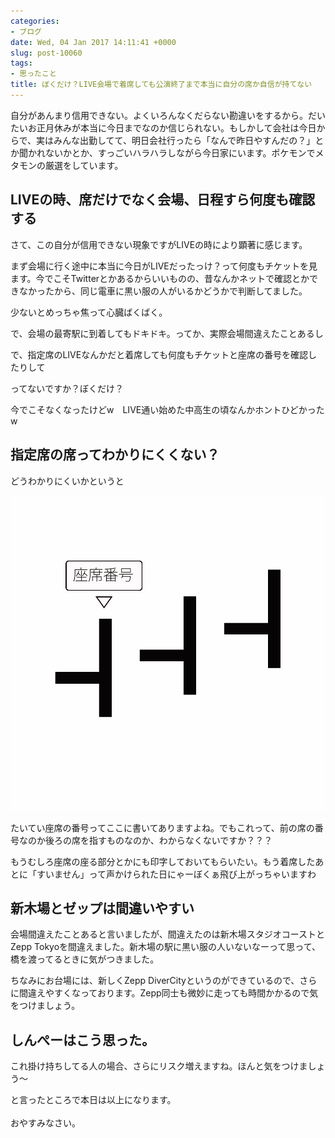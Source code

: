 ```yaml
---
categories:
- ブログ
date: Wed, 04 Jan 2017 14:11:41 +0000
slug: post-10060
tags:
- 思ったこと
title: ぼくだけ？LIVE会場で着席しても公演終了まで本当に自分の席か自信が持てない
---
```


自分があんまり信用できない。よくいろんなくだらない勘違いをするから。だいたいお正月休みが本当に今日までなのか信じられない。もしかして会社は今日からで、実はみんな出勤してて、明日会社行ったら「なんで昨日やすんだの？」とか聞かれないかとか、すっごいハラハラしながら今日家にいます。ポケモンでメタモンの厳選をしています。

<h2>LIVEの時、席だけでなく会場、日程すら何度も確認する</h2>

さて、この自分が信用できない現象ですがLIVEの時により顕著に感じます。

まず会場に行く途中に本当に今日がLIVEだったっけ？って何度もチケットを見ます。今でこそTwitterとかあるからいいものの、昔なんかネットで確認とかできなかったから、同じ電車に黒い服の人がいるかどうかで判断してました。

少ないとめっちゃ焦って心臓ばくばく。

で、会場の最寄駅に到着してもドキドキ。ってか、実際会場間違えたことあるし

で、指定席のLIVEなんかだと着席しても何度もチケットと座席の番号を確認したりして

ってないですか？ぼくだけ？

今でこそなくなったけどw　LIVE通い始めた中高生の頃なんかホントひどかったw<!--more--><h2>指定席の席ってわかりにくくない？</h2>

どうわかりにくいかというと

![](images/Izaseki_20170104.png)

たいてい座席の番号ってここに書いてありますよね。でもこれって、前の席の番号なのか後ろの席を指すものなのか、わからなくないですか？？？

もうむしろ座席の座る部分とかにも印字しておいてもらいたい。もう着席したあとに「すいません」って声かけられた日にゃーぼくぁ飛び上がっちゃいますわ


<h2>新木場とゼップは間違いやすい</h2>

会場間違えたことあると言いましたが、間違えたのは新木場スタジオコーストとZepp Tokyoを間違えました。新木場の駅に黒い服の人いないなーって思って、橋を渡ってるときに気がつきました。

ちなみにお台場には、新しくZepp DiverCityというのができているので、さらに間違えやすくなっております。Zepp同士も微妙に走っても時間かかるので気をつけましょう。

<h2>しんぺーはこう思った。</h2>

これ掛け持ちしてる人の場合、さらにリスク増えますね。ほんと気をつけましょう〜

と言ったところで本日は以上になります。<br><br>おやすみなさい。